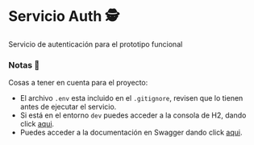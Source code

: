 # Servicio Auth 🕵️
Servicio de autenticación para el prototipo funcional

### Notas 📝
Cosas a tener en cuenta para el proyecto:

* El archivo ``.env`` esta incluido en el ``.gitignore``, revisen que lo tienen antes de ejecutar el servicio. 
* Si está en el entorno ``dev`` puedes acceder a la consola de H2, dando click [aqui](localhost:8090/h2). 
* Puedes acceder a la documentación en Swagger dando click [aqui](localhost:8090/swagger-ui/index.html).
